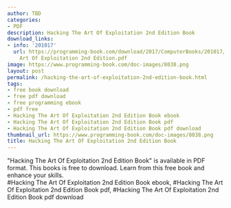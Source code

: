 ```yaml
---
author: TBD
categories:
- PDF
description: Hacking The Art Of Exploitation 2nd Edition Book
download_links:
- info: '201017'
  url: https://programming-book.com/download/2017/ComputerBooks/201017/Hacking The
    Art Of Exploitation 2nd Edition.pdf
image: https://www.programming-book.com/doc-images/8038.png
layout: post
permalink: /hacking-the-art-of-exploitation-2nd-edition-book.html
tags:
- free book download
- free pdf download
- free programming ebook
- pdf free
- Hacking The Art Of Exploitation 2nd Edition Book ebook
- Hacking The Art Of Exploitation 2nd Edition Book pdf
- Hacking The Art Of Exploitation 2nd Edition Book pdf download
thumbnail_url: https://www.programming-book.com/doc-images/8038.png
title: Hacking The Art Of Exploitation 2nd Edition Book
---
```


 
<div class="item-desc text-justify">
  "Hacking The Art Of Exploitation 2nd Edition Book" is available in PDF format. This books is free to download. Learn from this free book and enhance your skills.
  <br>
  #Hacking The Art Of Exploitation 2nd Edition Book ebook, #Hacking The Art Of Exploitation 2nd Edition Book pdf, #Hacking The Art Of Exploitation 2nd Edition Book pdf download
</div>